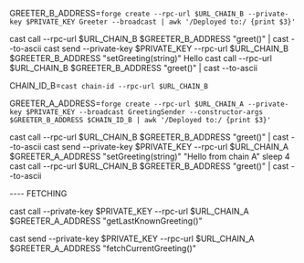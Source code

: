GREETER_B_ADDRESS=`forge create --rpc-url $URL_CHAIN_B --private-key $PRIVATE_KEY Greeter --broadcast | awk '/Deployed to:/ {print $3}'`

cast call --rpc-url $URL_CHAIN_B $GREETER_B_ADDRESS "greet()" | cast --to-ascii 
cast send --private-key $PRIVATE_KEY --rpc-url $URL_CHAIN_B $GREETER_B_ADDRESS "setGreeting(string)" Hello
cast call --rpc-url $URL_CHAIN_B $GREETER_B_ADDRESS "greet()" | cast --to-ascii


CHAIN_ID_B=`cast chain-id --rpc-url $URL_CHAIN_B`

GREETER_A_ADDRESS=`forge create --rpc-url $URL_CHAIN_A --private-key $PRIVATE_KEY --broadcast GreetingSender --constructor-args $GREETER_B_ADDRESS $CHAIN_ID_B | awk '/Deployed to:/ {print $3}'`


cast call --rpc-url $URL_CHAIN_B $GREETER_B_ADDRESS "greet()" | cast --to-ascii 
cast send --private-key $PRIVATE_KEY --rpc-url $URL_CHAIN_A $GREETER_A_ADDRESS "setGreeting(string)" "Hello from chain A"
sleep 4
cast call --rpc-url $URL_CHAIN_B $GREETER_B_ADDRESS "greet()" | cast --to-ascii




---- FETCHING


cast call --private-key $PRIVATE_KEY --rpc-url $URL_CHAIN_A $GREETER_A_ADDRESS "getLastKnownGreeting()"

cast send --private-key $PRIVATE_KEY --rpc-url $URL_CHAIN_A $GREETER_A_ADDRESS "fetchCurrentGreeting()"
